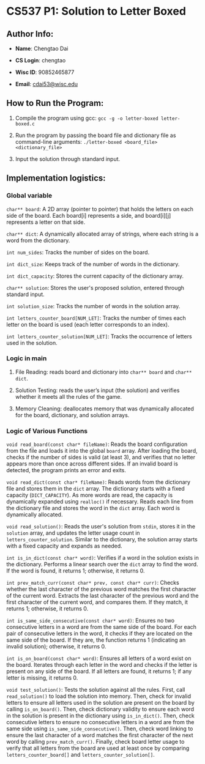 # CS537 P1: Solution to Letter Boxed
## Author Info:
* **Name**: Chengtao Dai

* **CS Login**: chengtao

* **Wisc ID**: 90852465877

* **Email**: cdai53@wisc.edu

## How to Run the Program:
1. Compile the program using gcc: `gcc -g -o letter-boxed letter-boxed.c`

2. Run the program by passing the board file and dictionary file as command-line arguments: `./letter-boxed <board_file> <dictionary_file>`

3. Input the solution through standard input.

## Implementation logistics:
### Global variable
`char** board`: A 2D array (pointer to pointer) that holds the letters on each side of the board. Each board[i] represents a side, and board[i][j] represents a letter on that side.

`char** dict`: A dynamically allocated array of strings, where each string is a word from the dictionary.

`int num_sides`: Tracks the number of sides on the board.

`int dict_size`: Keeps track of the number of words in the dictionary.

`int dict_capacity`: Stores the current capacity of the dictionary array.

`char** solution`: Stores the user's proposed solution, entered through standard input.

`int solution_size`: Tracks the number of words in the solution array.

`int letters_counter_board[NUM_LET]`: Tracks the number of times each letter on the board is used (each letter corresponds to an index).

`int letters_counter_solution[NUM_LET]`: Tracks the occurrence of letters used in the solution.

### Logic in main

1. File Reading: reads board and dictionary into `char** board` and `char** dict`.

2. Solution Testing: reads the user’s input (the solution) and verifies whether it meets all the rules of the game.

3. Memory Cleaning: deallocates memory that was dynamically allocated for the board, dictionary, and solution arrays.

### Logic of Various Functions

`void read_board(const char* fileName)`: Reads the board configuration from the file and loads it into the global `board` array. After loading the board, checks if the number of sides is valid (at least 3), and verifies that no letter appears more than once across different sides. If an invalid board is detected, the program prints an error and exits.

`void read_dict(const char* fileName)`: Reads words from the dictionary file and stores them in the `dict` array. The dictionary starts with a fixed capacity (`DICT_CAPACITY`). As more words are read, the capacity is dynamically expanded using `realloc()` if necessary. Reads each line from the dictionary file and stores the word in the `dict` array. Each word is dynamically allocated.

`void read_solution()`: Reads the user's solution from `stdin`, stores it in the `solution` array, and updates the letter usage count in `letters_counter_solution`. Similar to the dictionary, the solution array starts with a fixed capacity and expands as needed.

`int is_in_dict(const char* word)`: Verifies if a word in the solution exists in the dictionary. Performs a linear search over the `dict` array to find the word. If the word is found, it returns 1; otherwise, it returns 0.

`int prev_match_curr(const char* prev, const char* curr)`: Checks whether the last character of the previous word matches the first character of the current word. Extracts the last character of the previous word and the first character of the current word, and compares them. If they match, it returns 1; otherwise, it returns 0.

`int is_same_side_consecutive(const char* word)`: Ensures no two consecutive letters in a word are from the same side of the board. For each pair of consecutive letters in the word, it checks if they are located on the same side of the board. If they are, the function returns 1 (indicating an invalid solution); otherwise, it returns 0.

`int is_on_board(const char* word)`: Ensures all letters of a word exist on the board. Iterates through each letter in the word and checks if the letter is present on any side of the board. If all letters are found, it returns 1; if any letter is missing, it returns 0.

`void test_solution()`: Tests the solution against all the rules. First, call `read_solution()` to load the solution into memory. Then, check for invalid letters to ensure all letters used in the solution are present on the board by calling `is_on_board()`. Then, check dictionary validity to ensure each word in the solution is present in the dictionary using `is_in_dict()`. Then, check consecutive letters to ensure no consecutive letters in a word are from the same side using `is_same_side_consecutive()`. Then, check word linking to ensure the last character of a word matches the first character of the next word by calling `prev_match_curr()`. Finally, check board letter usage to verify that all letters from the board are used at least once by comparing `letters_counter_board[]` and `letters_counter_solution[]`.